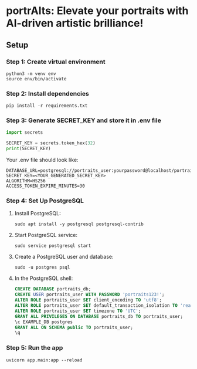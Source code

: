# portrAIts: Elevate your portraits with AI-driven artistic brilliance!

## Setup

### Step 1: Create virtual environment    
```shell
python3 -m venv env
source env/bin/activate
```

### Step 2: Install dependencies
```shell
pip install -r requirements.txt
```

### Step 3: Generate SECRET_KEY and store it in .env file
```python
import secrets

SECRET_KEY = secrets.token_hex(32)
print(SECRET_KEY)
```

Your .env file should look like:
```shell
DATABASE_URL=postgresql://portraits_user:yourpassword@localhost/portraits_db
SECRET_KEY=<YOUR_GENERATED_SECRET_KEY>
ALGORITHM=HS256
ACCESS_TOKEN_EXPIRE_MINUTES=30
```

### Step 4: Set Up PostgreSQL

1. Install PostgreSQL:

    ```shell
    sudo apt install -y postgresql postgresql-contrib
    ```

2. Start PostgreSQL service:
    ```shell
    sudo service postgresql start
    ```

3. Create a PostgreSQL user and database:
    ```shell
    sudo -u postgres psql
    ```

4. In the PostgreSQL shell:
    ```sql
    CREATE DATABASE portraits_db;
    CREATE USER portraits_user WITH PASSWORD 'portraits123!';
    ALTER ROLE portraits_user SET client_encoding TO 'utf8';
    ALTER ROLE portraits_user SET default_transaction_isolation TO 'read committed';
    ALTER ROLE portraits_user SET timezone TO 'UTC';
    GRANT ALL PRIVILEGES ON DATABASE portraits_db TO portraits_user;
    \c EXAMPLE_DB postgres
    GRANT ALL ON SCHEMA public TO portraits_user;
    \q
    ```

### Step 5: Run the app
```shell
uvicorn app.main:app --reload
```

